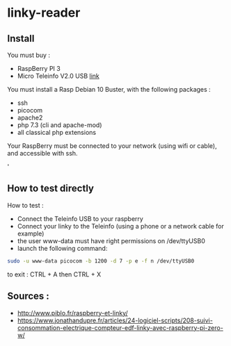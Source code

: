 # linky-reader

## Install

You must buy :

 * RaspBerry PI 3
 * Micro Teleinfo V2.0 USB [link](https://www.tindie.com/products/hallard/micro-teleinfo-v20/)
 
You must install a Rasp Debian 10 Buster, with the following packages :

 * ssh
 * picocom
 * apache2
 * php 7.3 (cli and apache-mod)
 * all classical php extensions
 
Your RaspBerry must be connected to your network (using wifi or cable), and accessible with ssh.

'
## How to test directly

How to test :

* Connect the Teleinfo USB to your raspberry
* Connect your linky to the Teleinfo (using a phone or a network cable for example)
* the user www-data must have right permissions on /dev/ttyUSB0
* launch the following command:

```bash 
sudo -u www-data picocom -b 1200 -d 7 -p e -f n /dev/ttyUSB0
```

to exit : CTRL + A then CTRL + X

## Sources :

* http://www.piblo.fr/raspberry-et-linky/
* https://www.jonathandupre.fr/articles/24-logiciel-scripts/208-suivi-consommation-electrique-compteur-edf-linky-avec-raspberry-pi-zero-w/

